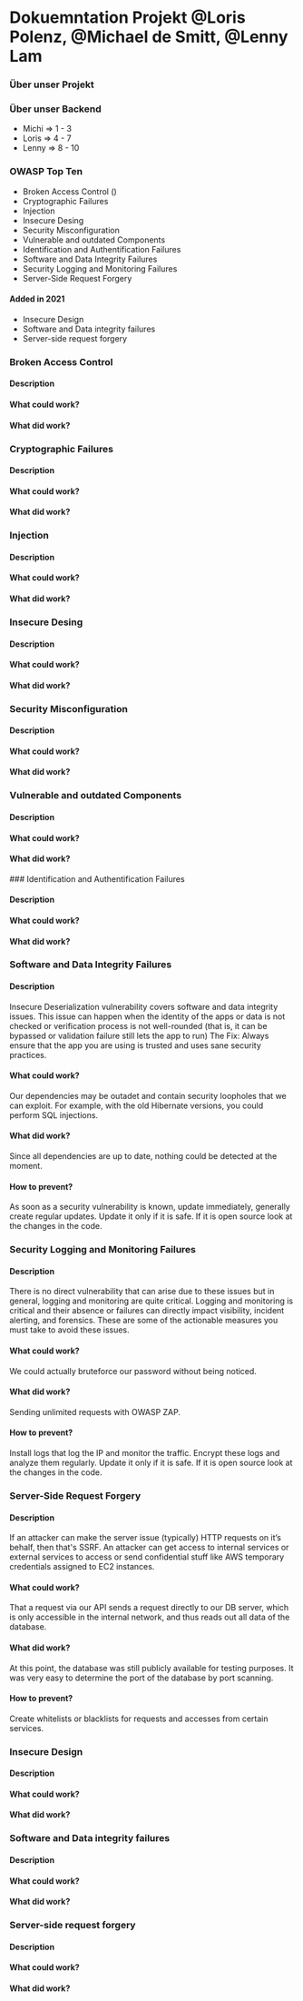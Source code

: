 # Dokuemntation Projekt @Loris Polenz, @Michael de Smitt, @Lenny Lam


### Über unser Projekt


### Über unser Backend
- Michi => 1 - 3
- Loris => 4 - 7
- Lenny => 8 - 10

### OWASP Top Ten
- Broken Access Control ()
- Cryptographic Failures
- Injection
- Insecure Desing
- Security Misconfiguration
- Vulnerable and outdated Components
- Identification and Authentification Failures
- Software and Data Integrity Failures
- Security Logging and Monitoring Failures
- Server-Side Request Forgery

#### Added in 2021
- Insecure Design
- Software and Data integrity failures
- Server-side request forgery



### Broken Access Control
#### Description

#### What could work?

#### What did work?

### Cryptographic Failures
#### Description

#### What could work?

#### What did work?

### Injection
#### Description

#### What could work?

#### What did work?

### Insecure Desing
#### Description

#### What could work?

#### What did work?

### Security Misconfiguration
#### Description

#### What could work?

#### What did work?

### Vulnerable and outdated Components
#### Description

#### What could work?

#### What did work?

### Identification and Authentification Failures
#### Description

#### What could work?

#### What did work?

### Software and Data Integrity Failures
#### Description
Insecure Deserialization vulnerability covers software and data integrity issues. This issue can happen when the identity of the apps or data is not checked or verification process is not well-rounded (that is, it can be bypassed or validation failure still lets the app to run) The Fix: Always ensure that the app you are using is trusted and uses sane security practices.

#### What could work?
Our dependencies may be outadet and contain security loopholes that we can exploit. For example, with the old Hibernate versions, you could perform SQL injections.

#### What did work?
Since all dependencies are up to date, nothing could be detected at the moment.

#### How to prevent?
As soon as a security vulnerability is known, update immediately, generally create regular updates. Update it only if it is safe. If it is open source look at the changes in the code.

### Security Logging and Monitoring Failures
#### Description
There is no direct vulnerability that can arise due to these issues but in general, logging and monitoring are quite critical. Logging and monitoring is critical and their absence or failures can directly impact visibility, incident alerting, and forensics. These are some of the actionable measures you must take to avoid these issues.

#### What could work?
We could actually bruteforce our password without being noticed.

#### What did work?
Sending unlimited requests with OWASP ZAP.

#### How to prevent?
Install logs that log the IP and monitor the traffic. Encrypt these logs and analyze them regularly. Update it only if it is safe. If it is open source look at the changes in the code.

### Server-Side Request Forgery
#### Description
If an attacker can make the server issue (typically) HTTP requests on it’s behalf, then that's SSRF. An attacker can get access to internal services or external services to access or send confidential stuff like AWS temporary credentials assigned to EC2 instances.
#### What could work?
That a request via our API sends a request directly to our DB server, which is only accessible in the internal network, and thus reads out all data of the database.

#### What did work?
At this point, the database was still publicly available for testing purposes. It was very easy to determine the port of the database by port scanning.

#### How to prevent?
Create whitelists or blacklists for requests and accesses from certain services. 

### Insecure Design
#### Description

#### What could work?

#### What did work?

### Software and Data integrity failures
#### Description

#### What could work?

#### What did work?

### Server-side request forgery
#### Description

#### What could work?

#### What did work?

